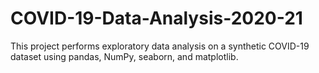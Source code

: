 # COVID-19-Data-Analysis-2020-21
This project performs exploratory data analysis on a synthetic COVID-19 dataset using pandas, NumPy, seaborn, and matplotlib.
